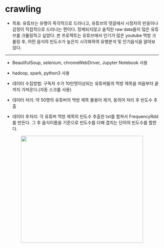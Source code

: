 # crawling
* 목표: 유튜브는 유행이 즉각적으로 드러나고, 유튜브의 댓글에서 시청자의 반응이나 감정이 직접적으로 드러나는 편이다. 정제되지않고 솔직한 raw data들이 많은 유튜브를 크롤링하고 싶었다. 본 프로젝트는 유튜브에서 인기가 많은 youtube 먹방 크롤링 후, 어떤 음식의 빈도수가 높은지 시각화하여 유행분석 및 인기음식을 알아보았다. 


-------------------------------------------------------------------------------------------------------------------
* BeautifulSoup, selenium, chromeWebDriver, Jupyter Notebook 사용

* hadoop, spark, python3 사용

* 데이터 수집방법: 구독자 수가 10만명이상되는 유튜버들의 먹방 제목을 처음부터 끝까지 가져온다.(자동 스크롤 사용)

* 데이터 처리: 약 50명의 유튜버의 먹방 제목 불용어 제거, 동의어 처리 후 빈도수 추출



* 데이터 후처리: 각 유튜버 먹방 제목의 빈도수 추출한 txt를 합쳐서 FrequencyRdd를 만든다. 그 후 음식이름을 기준으로 빈도수를 더해 겹치는 단어의 빈도수를 합한다. 
<p align="center"> 
<img src="https://user-images.githubusercontent.com/57060127/76674502-891c1a00-65f3-11ea-9062-1f7cc7cc43d2.PNG" width="400" height="350">
</p>
